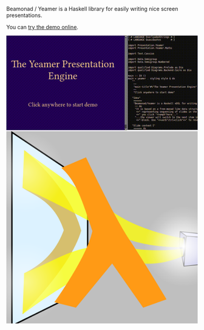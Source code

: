 Beamonad / Yeamer is a Haskell library for easily writing nice screen presentations.

You can [try the demo online](https://leftaroundabout.github.io/yeamer-demo).

![quick-demo](demo/quick-video.gif) ![Beamonad logo](img/beamonad.svg)
